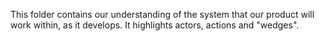 This folder contains our understanding of the system that our product will work within, as it develops.  It highlights actors, actions and "wedges".
